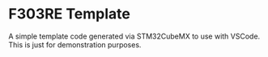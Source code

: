 # F303RE Template

A simple template code generated via STM32CubeMX to use with VSCode. This is just for demonstration purposes.
